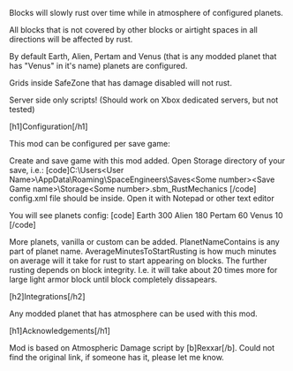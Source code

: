 Blocks will slowly rust over time while in atmosphere of configured planets.

All blocks that is not covered by other blocks or airtight spaces in all directions will be affected by rust.

By default Earth, Alien, Pertam and Venus (that is any modded planet that has "Venus" in it's name) planets are configured.

Grids inside SafeZone that has damage disabled will not rust.

Server side only scripts! (Should work on Xbox dedicated servers, but not tested)


[h1]Configuration[/h1]

This mod can be configured per save game:

Create and save game with this mod added.
Open Storage directory of your save, i.e.: 
[code]C:\Users\<User Name>\AppData\Roaming\SpaceEngineers\Saves\<Some number>\<Save Game name>\Storage\<Some number>.sbm_RustMechanics
[/code]
config.xml file should be inside.
Open it with Notepad or other text editor

You will see planets config:
[code]  <planets>
    <Planet>
      <PlanetNameContains>Earth</PlanetNameContains>
      <AverageMinutesToStartRusting>300</AverageMinutesToStartRusting>
    </Planet>
    <Planet>
      <PlanetNameContains>Alien</PlanetNameContains>
      <AverageMinutesToStartRusting>180</AverageMinutesToStartRusting>
    </Planet>
    <Planet>
      <PlanetNameContains>Pertam</PlanetNameContains>
      <AverageMinutesToStartRusting>60</AverageMinutesToStartRusting>
    </Planet>
    <Planet>
      <PlanetNameContains>Venus</PlanetNameContains>
      <AverageMinutesToStartRusting>10</AverageMinutesToStartRusting>
    </Planet>
  </planets>
[/code]

More planets, vanilla or custom can be added. PlanetNameContains is any part of planet name. AverageMinutesToStartRusting is how much minutes on average will it take for rust to start appearing on blocks. The further rusting depends on block integrity. I.e. it will take about 20 times more for large light armor block until block completely dissapears.


[h2]Integrations[/h2]

Any modded planet that has atmosphere can be used with this mod.


[h1]Acknowledgements[/h1]

Mod is based on Atmospheric Damage script by [b]Rexxar[/b]. Could not find the original link, if someone has it, please let me know.